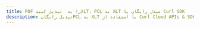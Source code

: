 ---title: PDF را به  تبدیل کنیدXLT، PCL به XLT مبدل رایگان یا Curl SDKdescription: تبدیل رایگانPCL به XLT با استفاده از Curl Cloud APIs & SDK همچنین اسناد PDF را در Cloud ایجاد، ویرایش و رندر کنید.---